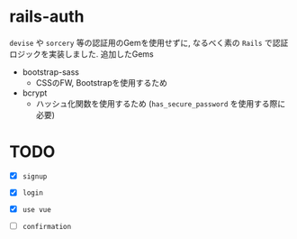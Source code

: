 # rails-auth
`devise` や `sorcery` 等の認証用のGemを使用せずに, なるべく素の `Rails` で認証ロジックを実装しました.
追加したGems
- bootstrap-sass
    - CSSのFW, Bootstrapを使用するため
- bcrypt
    - ハッシュ化関数を使用するため (`has_secure_password` を使用する際に必要)

# TODO
- [x] `signup`
- [x] `login`
- [x] `use vue`
- [ ] `confirmation`

